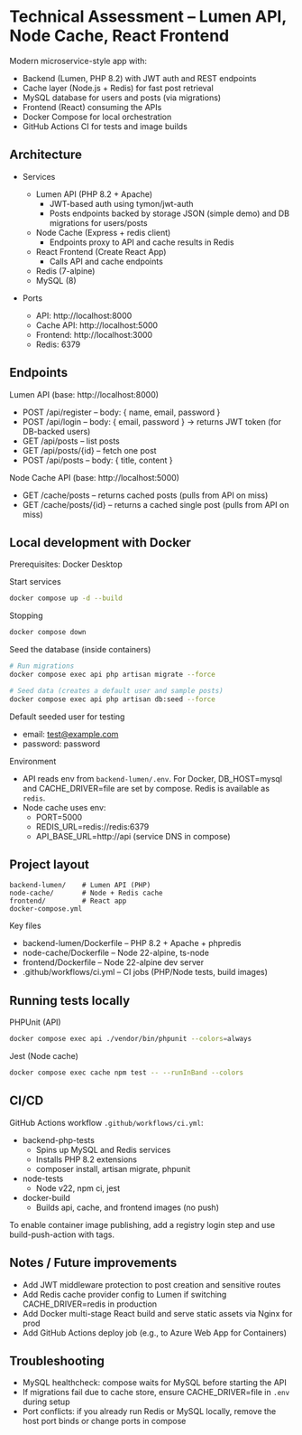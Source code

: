 # Technical Assessment – Lumen API, Node Cache, React Frontend

Modern microservice-style app with:
- Backend (Lumen, PHP 8.2) with JWT auth and REST endpoints
- Cache layer (Node.js + Redis) for fast post retrieval
- MySQL database for users and posts (via migrations)
- Frontend (React) consuming the APIs
- Docker Compose for local orchestration
- GitHub Actions CI for tests and image builds

## Architecture

- Services
	- Lumen API (PHP 8.2 + Apache)
		- JWT-based auth using tymon/jwt-auth
		- Posts endpoints backed by storage JSON (simple demo) and DB migrations for users/posts
	- Node Cache (Express + redis client)
		- Endpoints proxy to API and cache results in Redis
	- React Frontend (Create React App)
		- Calls API and cache endpoints
	- Redis (7-alpine)
	- MySQL (8)

- Ports
	- API: http://localhost:8000
	- Cache API: http://localhost:5000
	- Frontend: http://localhost:3000
	- Redis: 6379

## Endpoints

Lumen API (base: http://localhost:8000)
- POST /api/register – body: { name, email, password }
- POST /api/login – body: { email, password } -> returns JWT token (for DB-backed users)
- GET /api/posts – list posts
- GET /api/posts/{id} – fetch one post
- POST /api/posts – body: { title, content }

Node Cache API (base: http://localhost:5000)
- GET /cache/posts – returns cached posts (pulls from API on miss)
- GET /cache/posts/{id} – returns a cached single post (pulls from API on miss)

## Local development with Docker

Prerequisites: Docker Desktop

Start services
```sh
docker compose up -d --build
```

Stopping
```sh
docker compose down
```

Seed the database (inside containers)
```sh
# Run migrations
docker compose exec api php artisan migrate --force

# Seed data (creates a default user and sample posts)
docker compose exec api php artisan db:seed --force
```

Default seeded user for testing
- email: test@example.com
- password: password

Environment
- API reads env from `backend-lumen/.env`. For Docker, DB_HOST=mysql and CACHE_DRIVER=file are set by compose. Redis is available as `redis`.
- Node cache uses env:
	- PORT=5000
	- REDIS_URL=redis://redis:6379
	- API_BASE_URL=http://api (service DNS in compose)

## Project layout

```
backend-lumen/    # Lumen API (PHP)
node-cache/       # Node + Redis cache
frontend/         # React app
docker-compose.yml
```

Key files
- backend-lumen/Dockerfile – PHP 8.2 + Apache + phpredis
- node-cache/Dockerfile – Node 22-alpine, ts-node
- frontend/Dockerfile – Node 22-alpine dev server
- .github/workflows/ci.yml – CI jobs (PHP/Node tests, build images)

## Running tests locally

PHPUnit (API)
```sh
docker compose exec api ./vendor/bin/phpunit --colors=always
```

Jest (Node cache)
```sh
docker compose exec cache npm test -- --runInBand --colors
```

## CI/CD

GitHub Actions workflow `.github/workflows/ci.yml`:
- backend-php-tests
	- Spins up MySQL and Redis services
	- Installs PHP 8.2 extensions
	- composer install, artisan migrate, phpunit
- node-tests
	- Node v22, npm ci, jest
- docker-build
	- Builds api, cache, and frontend images (no push)

To enable container image publishing, add a registry login step and use build-push-action with tags.

## Notes / Future improvements
- Add JWT middleware protection to post creation and sensitive routes
- Add Redis cache provider config to Lumen if switching CACHE_DRIVER=redis in production
- Add Docker multi-stage React build and serve static assets via Nginx for prod
- Add GitHub Actions deploy job (e.g., to Azure Web App for Containers)

## Troubleshooting
- MySQL healthcheck: compose waits for MySQL before starting the API
- If migrations fail due to cache store, ensure CACHE_DRIVER=file in `.env` during setup
- Port conflicts: if you already run Redis or MySQL locally, remove the host port binds or change ports in compose
